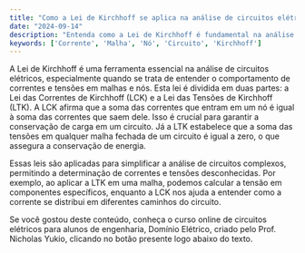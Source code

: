 ```yaml
---
title: "Como a Lei de Kirchhoff se aplica na análise de circuitos elétricos?"
date: "2024-09-14"
description: "Entenda como a Lei de Kirchhoff é fundamental na análise de circuitos elétricos, especialmente na identificação de correntes e tensões em malhas e nós."
keywords: ['Corrente', 'Malha', 'Nó', 'Circuito', 'Kirchhoff']
---
```


A Lei de Kirchhoff é uma ferramenta essencial na análise de circuitos elétricos, especialmente quando se trata de entender o comportamento de correntes e tensões em malhas e nós. Esta lei é dividida em duas partes: a Lei das Correntes de Kirchhoff (LCK) e a Lei das Tensões de Kirchhoff (LTK). A LCK afirma que a soma das correntes que entram em um nó é igual à soma das correntes que saem dele. Isso é crucial para garantir a conservação de carga em um circuito. Já a LTK estabelece que a soma das tensões em qualquer malha fechada de um circuito é igual a zero, o que assegura a conservação de energia.

Essas leis são aplicadas para simplificar a análise de circuitos complexos, permitindo a determinação de correntes e tensões desconhecidas. Por exemplo, ao aplicar a LTK em uma malha, podemos calcular a tensão em componentes específicos, enquanto a LCK nos ajuda a entender como a corrente se distribui em diferentes caminhos do circuito.

Se você gostou deste conteúdo, conheça o curso online de circuitos elétricos para alunos de engenharia, Domínio Elétrico, criado pelo Prof. Nicholas Yukio, clicando no botão presente logo abaixo do texto.